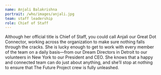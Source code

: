 ```yaml
---
name: Anjali Balakrishna
portrait: /who/images/anjali.jpg
team: staff leadership
role: Chief of Staff
---
```


Although her official title is Chief of Staff, you could call Anjali our Great Dot Connector, working across the organization to make sure nothing falls through the cracks. She is lucky enough to get to work with every member of the team on a daily basis—from our Dream Directors in Detroit to our volunteers in New York to our President and CEO. She knows that a happy and connected team can do just about anything, and she’ll stop at nothing to ensure that The Future Project crew is fully unleashed.